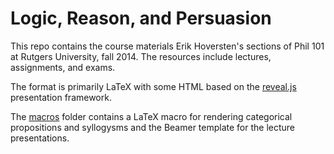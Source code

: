 # Logic, Reason, and Persuasion

This repo contains the course materials Erik Hoversten's sections of Phil 101 at Rutgers University, fall 2014. The resources include lectures, assignments, and exams. 

The format is primarily LaTeX with some HTML based on the [reveal.js](https://github.com/hakimel/reveal.js) presentation framework.

The [macros](/macros) folder contains a LaTeX macro for rendering categorical propositions and syllogysms and the Beamer template for the lecture presentations.
